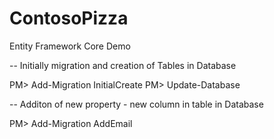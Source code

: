 # ContosoPizza
Entity Framework Core Demo 


-- Initially migration and creation of Tables in Database

PM> Add-Migration InitialCreate
PM> Update-Database

-- Additon of new property - new column in table in Database

PM> Add-Migration AddEmail
